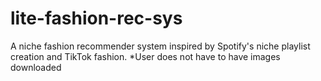 # lite-fashion-rec-sys
A niche fashion recommender system inspired by Spotify's niche playlist creation and TikTok fashion. *User does not have to have images downloaded
